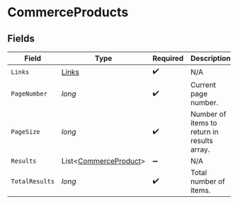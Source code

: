 # CommerceProducts


## Fields

| Field                                                           | Type                                                            | Required                                                        | Description                                                     |
| --------------------------------------------------------------- | --------------------------------------------------------------- | --------------------------------------------------------------- | --------------------------------------------------------------- |
| `Links`                                                         | [Links](../../Models/Shared/Links.md)                           | :heavy_check_mark:                                              | N/A                                                             |
| `PageNumber`                                                    | *long*                                                          | :heavy_check_mark:                                              | Current page number.                                            |
| `PageSize`                                                      | *long*                                                          | :heavy_check_mark:                                              | Number of items to return in results array.                     |
| `Results`                                                       | List<[CommerceProduct](../../Models/Shared/CommerceProduct.md)> | :heavy_minus_sign:                                              | N/A                                                             |
| `TotalResults`                                                  | *long*                                                          | :heavy_check_mark:                                              | Total number of items.                                          |